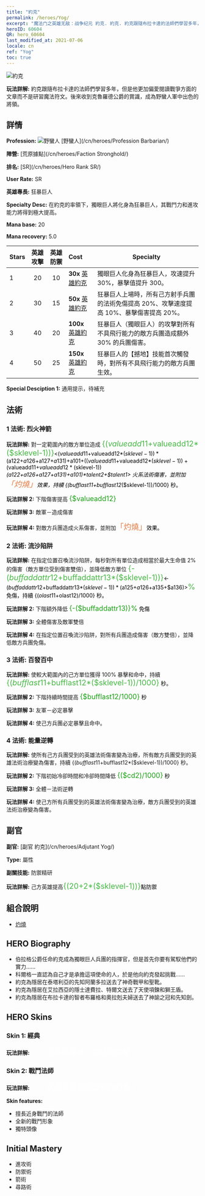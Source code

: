 ```yaml
---
title: "約克"
permalink: /heroes/Yog/
excerpt: "魔法门之英雄无敌：战争纪元 約克. 約克. 約克跟隨布拉卡達的法師們學習多年，但是他更加偏愛閱讀戰爭方面的文章而不是研習魔法符文。後來收到克魯羅德公爵的賞識，成為野蠻人軍中出色的將領。"
heroID: 60604
QR: hero_60604
last_modified_at: 2021-07-06
locale: cn
ref: "Yog"
toc: true
---
```

  ![約克](/images/h/h_Yog.jpg)

 **玩法詳解:** 約克跟隨布拉卡達的法師們學習多年，但是他更加偏愛閱讀戰爭方面的文章而不是研習魔法符文。後來收到克魯羅德公爵的賞識，成為野蠻人軍中出色的將領。
## 詳情
 **Profession:** ![野蠻人](/images/h/h_prof_7.png)  [野蠻人](/cn/heroes/Profession Barbarian/)

 **陣營:** [荒原據點](/cn/heroes/Faction Stronghold/)

 **排名:** [SR](/cn/heroes/Hero Rank SR/)

 **User Rate:** SR

 **英雄專長:** 狂暴巨人

 **Specialty Desc:** 在約克的率領下，獨眼巨人將化身為狂暴巨人，其戰鬥力和進攻能力將得到極大提高。

 **Mana base:** 20

 **Mana recovery:** 5.0


  | Stars | 英雄攻擊 | 英雄防禦 | Cost |     Specialty     |
  |---------|:---------------:|:---------------:|:--|--------------------|
  |    1    | 20 | 10 | **30x** [英雄約克](/cn/Items/her_377/) | 獨眼巨人化身為狂暴巨人，攻速提升 30%，暴擊值提升 300。 |
  |    2    | 30 | 15 | **50x** [英雄約克](/cn/Items/her_377/) | 狂暴巨人上場時，所有己方射手兵團的法術免傷提高 20%、攻擊速度提高 10%、暴擊傷害提高 20%。 |
  |    3    | 40 | 20 | **100x** [英雄約克](/cn/Items/her_377/) | 狂暴巨人（獨眼巨人）的攻擊對所有不具飛行能力的敵方兵團造成額外 30% 的兵團傷害。 |
  |    4    | 50 | 25 | **150x** [英雄約克](/cn/Items/her_377/) | 狂暴巨人的【撼地】技能首次觸發時，對所有不具飛行能力的敵方兵團生效。 |

 **Special Desciption 1:** 通用提示，待補充

## 法術
### 1 法術: 烈火神箭
 **玩法詳解:** 對一定範圍內的敵方單位造成 <span style="color: #48b946;font-size:20px">{($valueadd11+$valueadd12*($sklevel-1))}</span><span style="color: black"><($valueadd11+$valueadd12*($sklevel-1))*($a122+$a126+$a127+$a131)+$a101+(($valueadd11+$valueadd12*($sklevel-1))+($valueadd11+$valueadd12*($sklevel-1))*($a122+$a126+$a127+$a131)+$a101)*$talent2+$talent1> 火系法術傷害，並附加<span style="color: #e07c44;font-size:20px">「灼燒」</span><span style="color: black">效果，持續 {($bufflast11+$bufflast12*($sklevel-1))/1000} 秒。

 **玩法詳解 2:** 下階傷害提高 <span style="color: #1ca216;font-size:18px">{$valueadd12}</span><span style="color: black">

 **玩法詳解 3:** 敵軍－造成傷害

 **玩法詳解 4:** 對敵方兵團造成火系傷害，並附加<span style="color: #e07c44;font-size:20px">「灼燒」</span><span style="color: black">效果。

### 2 法術: 流沙陷阱
 **玩法詳解:** 在指定位置召喚流沙陷阱，每秒對所有單位造成相當於最大生命值 2% 的傷害（敵方單位受到傷害雙倍），並降低敵方單位 <span style="color: #48b946;font-size:20px">{-($buffaddattr12+$buffaddattr13*($sklevel-1))}</span><span style="color: black"><-($buffaddattr12+$buffaddattr13*($sklevel-1))*($a125+$a126+$a135+$a136)><span style="color: #48b946;font-size:20px">%</span><span style="color: black"> 免傷，持續 {($olast11+$olast12)/1000} 秒。

 **玩法詳解 2:** 下階額外降低 <span style="color: #1ca216;font-size:18px">{-($buffaddattr13)}%</span><span style="color: black"> 免傷

 **玩法詳解 3:** 全體傷害及敵軍雙倍

 **玩法詳解 4:** 在指定位置召喚流沙陷阱，對所有兵團造成傷害（敵方雙倍），並降低敵方兵團免傷。

### 3 法術: 百發百中
 **玩法詳解:** 使較大範圍內的己方單位獲得 100% 暴擊和命中，持續 <span style="color: #48b946;font-size:20px">{($bufflast11+$bufflast12*($sklevel-1))/1000}</span><span style="color: black"> 秒。

 **玩法詳解 2:** 下階持續時間提高 <span style="color: #1ca216;font-size:18px">{$bufflast12/1000}</span><span style="color: black"> 秒

 **玩法詳解 3:** 友軍－必定暴擊

 **玩法詳解 4:** 使己方兵團必定暴擊且命中。

### 4 法術: 能量逆轉
 **玩法詳解:** 使所有己方兵團受到的英雄法術傷害變為治療，所有敵方兵團受到的英雄法術治療變為傷害，持續 {($bufflast11+$bufflast12*($sklevel-1))/1000} 秒。

 **玩法詳解 2:** 下階初始冷卻時間和冷卻時間降低 <span style="color: #1ca216;font-size:18px">{($cd2)/1000}</span><span style="color: black"> 秒

 **玩法詳解 3:** 全體－法術逆轉

 **玩法詳解 4:** 使己方所有兵團受到的英雄法術傷害變為治療，敵方兵團受到的英雄法術治療變為傷害。


## 副官

 **副官:**  [副官 約克](/cn/heroes/Adjutant Yog/) 

 **Type:**  屬性 

 **副關技能:**  防禦精研 

 **玩法詳解:** 己方英雄提高<span style="color: #48b946;font-size:20px">{(20+2*($sklevel-1))}</span><span style="color: black">點防禦

## 組合說明

* [灼燒](/cn/combination/灼燒/) 

## HERO Biography
   - 伯拉格公爵任命約克成為獨眼巨人兵團的指揮官，但是首先你要有駕馭他們的實力……
   - 科爾格一直認為自己才是承擔這項使命的人，於是他向約克發起挑戰……
   - 約克為隱居在泰塔利亞的先知阿蘭多拉送去了神奇戰甲和聖靴。
   - 約克為隱居在艾拉西亞的隱士達費拉、特爾文送去了天使項鍊和獅王盾。
   - 約克為隱居在布拉卡達的智者布羅格和奧拉剋夫婦送去了神諭之冠和先知劍。

## HERO Skins
### Skin 1: **經典**

 **玩法詳解:** <span style="color: #ffffff;font-size:20px">　　力量與魔法，血統與榮耀！</span>


### Skin 2: **戰鬥法師**

 **玩法詳解:** <span style="color: #ffffff;font-size:20px">　　永遠不要忽視血脈的力量。</span>

 **Skin features:** 

   - 擅長近身戰鬥的法師
   - 全新的戰鬥形象
   - 獨特頭像


## Initial Mastery
   - 進攻術
   - 防禦術
   - 箭術
   - 尋路術

